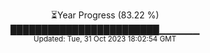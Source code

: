 <p align="center">
⏳Year Progress (83.22 %) <br>
████████████████████████▁▁▁▁▁▁ <br>
<sub>Updated: Tue, 31 Oct 2023 18:02:54 GMT</sub>
</p>

